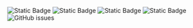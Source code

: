 ![Static Badge](https://img.shields.io/badge/blacklists-60-000000) ![Static Badge](https://img.shields.io/badge/blacklisted-2693099-cc0000) ![Static Badge](https://img.shields.io/badge/whitelisted-2242-00CC00) ![Static Badge](https://img.shields.io/badge/streaming_blacklist-28106-000000) ![GitHub issues](https://img.shields.io/github/issues/fabriziosalmi/blacklists)
